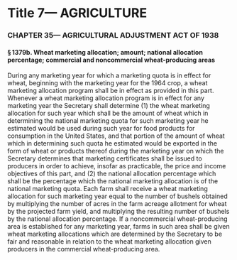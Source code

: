 
# Title 7— AGRICULTURE
### CHAPTER 35— AGRICULTURAL ADJUSTMENT ACT OF 1938
#### § 1379b. Wheat marketing allocation; amount; national allocation percentage; commercial and noncommercial wheat-producing areas

During any marketing year for which a marketing quota is in effect for wheat, beginning with the marketing year for the 1964 crop, a wheat marketing allocation program shall be in effect as provided in this part. Whenever a wheat marketing allocation program is in effect for any marketing year the Secretary shall determine (1) the wheat marketing allocation for such year which shall be the amount of wheat which in determining the national marketing quota for such marketing year he estimated would be used during such year for food products for consumption in the United States, and that portion of the amount of wheat which in determining such quota he estimated would be exported in the form of wheat or products thereof during the marketing year on which the Secretary determines that marketing certificates shall be issued to producers in order to achieve, insofar as practicable, the price and income objectives of this part, and (2) the national allocation percentage which shall be the percentage which the national marketing allocation is of the national marketing quota. Each farm shall receive a wheat marketing allocation for such marketing year equal to the number of bushels obtained by multiplying the number of acres in the farm acreage allotment for wheat by the projected farm yield, and multiplying the resulting number of bushels by the national allocation percentage. If a noncommercial wheat-producing area is established for any marketing year, farms in such area shall be given wheat marketing allocations which are determined by the Secretary to be fair and reasonable in relation to the wheat marketing allocation given producers in the commercial wheat-producing area.
